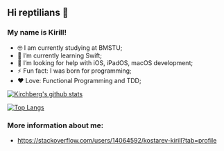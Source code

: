 ## Hi reptilians 🐍
### My name is Kirill!

- 🤓 I am currently studying at BMSTU;
- 🌱 I’m currently learning Swift;
- 🤔 I’m looking for help with iOS, iPadOS, macOS development;
- ⚡ Fun fact: I was born for programming;
- ❤️ Love: Functional Programming and TDD;

[![Kirchberg's github stats](https://github-readme-stats.vercel.app/api?username=kirchberg&count_private=true&show_icons=true&theme=vue)](https://github.com/anuraghazra/github-readme-stats)

[![Top Langs](https://github-readme-stats.vercel.app/api/top-langs/?username=kirchberg)](https://github.com/anuraghazra/github-readme-stats)<br>

### More information about me:
* https://stackoverflow.com/users/14064592/kostarev-kirill?tab=profile
